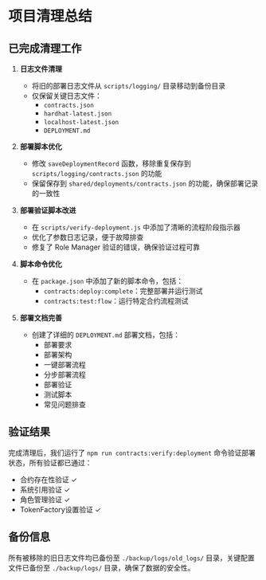 # 项目清理总结

## 已完成清理工作

1. **日志文件清理**
   - 将旧的部署日志文件从 `scripts/logging/` 目录移动到备份目录
   - 仅保留关键日志文件：
     - `contracts.json`
     - `hardhat-latest.json`
     - `localhost-latest.json`
     - `DEPLOYMENT.md`

2. **部署脚本优化**
   - 修改 `saveDeploymentRecord` 函数，移除重复保存到 `scripts/logging/contracts.json` 的功能
   - 保留保存到 `shared/deployments/contracts.json` 的功能，确保部署记录的一致性

3. **部署验证脚本改进**
   - 在 `scripts/verify-deployment.js` 中添加了清晰的流程阶段指示器
   - 优化了参数日志记录，便于故障排查
   - 修复了 Role Manager 验证的错误，确保验证过程可靠

4. **脚本命令优化**
   - 在 `package.json` 中添加了新的脚本命令，包括：
     - `contracts:deploy:complete`：完整部署并运行测试
     - `contracts:test:flow`：运行特定合约流程测试

5. **部署文档完善**
   - 创建了详细的 `DEPLOYMENT.md` 部署文档，包括：
     - 部署要求
     - 部署架构
     - 一键部署流程
     - 分步部署流程
     - 部署验证
     - 测试脚本
     - 常见问题排查

## 验证结果

完成清理后，我们运行了 `npm run contracts:verify:deployment` 命令验证部署状态，所有验证都已通过：
- 合约存在性验证 ✓
- 系统引用验证 ✓
- 角色管理验证 ✓
- TokenFactory设置验证 ✓

## 备份信息

所有被移除的旧日志文件均已备份至 `./backup/logs/old_logs/` 目录，关键配置文件已备份至 `./backup/logs/` 目录，确保了数据的安全性。 